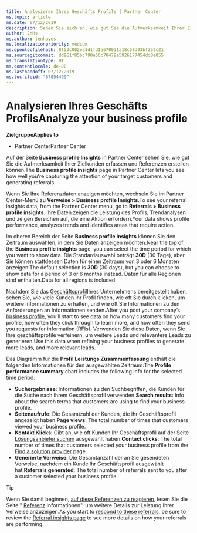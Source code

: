 ```yaml
---
title: Analysieren Ihres Geschäfts Profils | Partner Center
ms.topic: article
ms.date: 07/12/2019
description: Sehen Sie sich an, wie gut Sie die Aufmerksamkeit Ihrer Zielkunden erfassen und Referenzen erstellen.
author: JnHs
ms.author: jenhayes
ms.localizationpriority: medium
ms.openlocfilehash: 8f53c002ea3d1fd1a670031a18c58d93bf259c21
ms.sourcegitcommit: dd961f85bc790e56c70479a5926177454dd8e855
ms.translationtype: HT
ms.contentlocale: de-DE
ms.lasthandoff: 07/12/2019
ms.locfileid: "67854499"
---
```

# <a name="analyze-your-business-profile"></a><span data-ttu-id="facea-103">Analysieren Ihres Geschäfts Profils</span><span class="sxs-lookup"><span data-stu-id="facea-103">Analyze your business profile</span></span>
<!-- 
https://go.microsoft.com/fwlink/?linkid=849120
-->

<span data-ttu-id="facea-104">**Zielgruppe**</span><span class="sxs-lookup"><span data-stu-id="facea-104">**Applies to**</span></span>

- <span data-ttu-id="facea-105">Partner Center</span><span class="sxs-lookup"><span data-stu-id="facea-105">Partner Center</span></span>

<span data-ttu-id="facea-106">Auf der Seite **Business profile Insights** in Partner Center sehen Sie, wie gut Sie die Aufmerksamkeit Ihrer Zielkunden erfassen und Referenzen erstellen können.</span><span class="sxs-lookup"><span data-stu-id="facea-106">The **Business profile insights** page in Partner Center lets you see how well you're capturing the attention of your target customers and generating referrals.</span></span>

<span data-ttu-id="facea-107">Wenn Sie Ihre Referenzdaten anzeigen möchten, wechseln Sie im Partner Center-Menü zu **Verweise > Business profile Insights**.</span><span class="sxs-lookup"><span data-stu-id="facea-107">To see your referral insights data, from the Partner Center menu, go to **Referrals > Business profile insights**.</span></span> <span data-ttu-id="facea-108">Ihre Daten zeigen die Leistung des Profils, Trendanalysen und zeigen Bereichen auf, die eine Aktion erfordern.</span><span class="sxs-lookup"><span data-stu-id="facea-108">Your data shows profile performance, analyzes trends and identifies areas that require action.</span></span>

<span data-ttu-id="facea-109">Im oberen Bereich der Seite **Business profile Insights** können Sie den Zeitraum auswählen, in dem Sie Daten anzeigen möchten.</span><span class="sxs-lookup"><span data-stu-id="facea-109">Near the top of the **Business profile insights** page, you can select the time period for which you want to show data.</span></span> <span data-ttu-id="facea-110">Die Standardauswahl beträgt **30D** (30 Tage), aber Sie können stattdessen Daten für einen Zeitraum von 3 oder 6 Monaten anzeigen.</span><span class="sxs-lookup"><span data-stu-id="facea-110">The default selection is **30D** (30 days), but you can choose to show data for a period of 3 or 6 months instead.</span></span> <span data-ttu-id="facea-111">Daten für alle Regionen sind enthalten.</span><span class="sxs-lookup"><span data-stu-id="facea-111">Data for all regions is included.</span></span>

<span data-ttu-id="facea-112">Nachdem Sie das [Geschäftsprofil](create-a-marketing-profile.md)Ihres Unternehmens bereitgestellt haben, sehen Sie, wie viele Kunden ihr Profil finden, wie oft Sie durch klicken, um weitere Informationen zu erhalten, und wie oft Sie Informationen zu den Anforderungen an Informationen senden.</span><span class="sxs-lookup"><span data-stu-id="facea-112">After you post your company’s [business profile](create-a-marketing-profile.md), you’ll start to see data on how many customers find your profile, how often they click through to learn more, and how often they send you requests for information (RFIs).</span></span> <span data-ttu-id="facea-113">Verwenden Sie diese Daten, wenn Sie Ihre geschäftsprofile verfeinern, um weitere Leads und relevantere Leads zu generieren.</span><span class="sxs-lookup"><span data-stu-id="facea-113">Use this data when refining your business profiles to generate more leads, and more relevant leads.</span></span>

<span data-ttu-id="facea-114">Das Diagramm für die **Profil Leistungs Zusammenfassung** enthält die folgenden Informationen für den ausgewählten Zeitraum:</span><span class="sxs-lookup"><span data-stu-id="facea-114">The **Profile performance summary** chart includes the following info for the selected time period:</span></span>

- <span data-ttu-id="facea-115">**Suchergebnisse**: Informationen zu den Suchbegriffen, die Kunden für die Suche nach Ihrem Geschäftsprofil verwenden.</span><span class="sxs-lookup"><span data-stu-id="facea-115">**Search results**: Info about the search terms that customers are using to find your business profile.</span></span>
- <span data-ttu-id="facea-116">**Seitenaufrufe**: Die Gesamtzahl der Kunden, die ihr Geschäftsprofil angezeigt haben.</span><span class="sxs-lookup"><span data-stu-id="facea-116">**Page views**: The total number of times that customers viewed your business profile.</span></span>
- <span data-ttu-id="facea-117">**Kontakt Klicks**: Gibt an, wie oft Kunden Ihr Geschäftsprofil auf der Seite [Lösungsanbieter suchen](https://www.microsoft.com/solution-providers/home) ausgewählt haben.</span><span class="sxs-lookup"><span data-stu-id="facea-117">**Contact clicks**: The total number of times that customers selected your business profile from the [Find a solution provider](https://www.microsoft.com/solution-providers/home) page.</span></span>
- <span data-ttu-id="facea-118">**Generierte Verweise**: Die Gesamtanzahl der an Sie gesendeten Verweise, nachdem ein Kunde Ihr Geschäftsprofil ausgewählt hat.</span><span class="sxs-lookup"><span data-stu-id="facea-118">**Referrals generated**: The total number of referrals sent to you after a customer selected your business profile.</span></span>

> [!TIP]
> <span data-ttu-id="facea-119">Wenn Sie damit beginnen, [auf diese Referenzen zu reagieren](responding-to-referrals.md), lesen Sie die Seite " [Referenz](referral-insights.md) Informationen", um weitere Details zur Leistung Ihrer Verweise anzuzeigen.</span><span class="sxs-lookup"><span data-stu-id="facea-119">As you start to [respond to these referrals](responding-to-referrals.md), be sure to review the [Referral insights page](referral-insights.md) to see more details on how your referrals are performing.</span></span>
